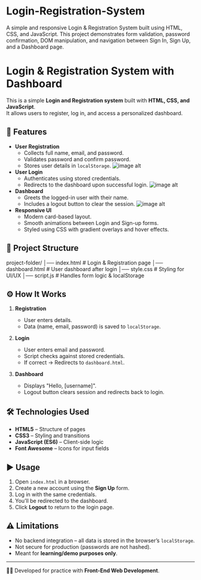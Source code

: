 # Login-Registration-System
A simple and responsive Login &amp; Registration System built using HTML, CSS, and JavaScript. This project demonstrates form validation, password confirmation, DOM manipulation, and navigation between Sign In, Sign Up, and a Dashboard page.
# Login & Registration System with Dashboard
This is a simple **Login and Registration system** built with **HTML, CSS, and JavaScript**.  
It allows users to register, log in, and access a personalized dashboard.  

## 🚀 Features
- **User Registration**
  - Collects full name, email, and password.
  - Validates password and confirm password.
  - Stores user details in `localStorage`.
![image alt](https://friendly-pink-w0ooce3fqt.edgeone.app/Screenshot%202025-09-13%20at%207.00.53 PM.png)
- **User Login**
  - Authenticates using stored credentials.
  - Redirects to the dashboard upon successful login.
![image alt](https://lazy-red-lol8auxtiu.edgeone.app/Screenshot%202025-09-13%20at%207.01.05 PM.png)
- **Dashboard**
  - Greets the logged-in user with their name.
  - Includes a logout button to clear the session.
![image alt](https://thorough-tan-2i3pddvzyf.edgeone.app/Screenshot%202025-09-13%20at%207.01.34 PM.png)
- **Responsive UI**
  - Modern card-based layout.
  - Smooth animations between Login and Sign-up forms.
  - Styled using CSS with gradient overlays and hover effects.

## 📂 Project Structure
project-folder/
│── index.html # Login & Registration page
│── dashboard.html # User dashboard after login
│── style.css # Styling for UI/UX
│── script.js # Handles form logic & localStorage


## ⚙️ How It Works
1. **Registration**
   - User enters details.
   - Data (name, email, password) is saved to `localStorage`.

2. **Login**
   - User enters email and password.
   - Script checks against stored credentials.
   - If correct → Redirects to `dashboard.html`.

3. **Dashboard**
   - Displays "Hello, [username]".
   - Logout button clears session and redirects back to login.

## 🛠️ Technologies Used
- **HTML5** – Structure of pages
- **CSS3** – Styling and transitions
- **JavaScript (ES6)** – Client-side logic
- **Font Awesome** – Icons for input fields

## ▶️ Usage
1. Open `index.html` in a browser.
2. Create a new account using the **Sign Up** form.
3. Log in with the same credentials.
4. You’ll be redirected to the dashboard.
5. Click **Logout** to return to the login page.

## ⚠️ Limitations
- No backend integration – all data is stored in the browser’s `localStorage`.
- Not secure for production (passwords are not hashed).
- Meant for **learning/demo purposes only**.

---

👨‍💻 Developed for practice with **Front-End Web Development**.
